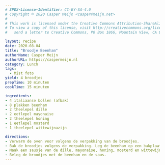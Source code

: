 ```yaml
---
# SPDX-License-Identifier: CC-BY-SA-4.0
# Copyright © 2020 Casper Meijn <casper@meijn.net>
# 
# This work is licensed under the Creative Commons Attribution-ShareAlike 4.0 International License. 
# To view a copy of this license, visit http://creativecommons.org/licenses/by-sa/4.0/ or 
#   send a letter to Creative Commons, PO Box 1866, Mountain View, CA 94042, USA.

layout: recipe
date: 2020-08-04
title: "Broodje Beenham"
authorName: Casper Meijn
authorURL: https://caspermeijn.nl
category: Lunch
tags:
  - Mist foto
yield: 4 broodjes
prepTime: 10 minuten
cookTime: 15 minuten

ingredients:
- 4 italiaanse bollen (afbak)
- 8 plakken beenham
- 2 theelepel dille
- 2 eetlepel mayonaise
- 2 theelepel honing
- 1 eetlepel mosterd
- 1 theelepel wittewijnazijn

directions:
- Verwarm de oven voor volgens de verpakking van de broodjes.
- Bak de broodjes volgens de verpakking. Leg de beenham op een bakplaat met bakpapier en doe laatste 5 minuten ook de beenham in de oven.
- Maak een sausje van de dille, mayonaise, honing, mosterd en wittewijnazijn.
- Beleg de broodjes met de beenham en de saus.
---
```

